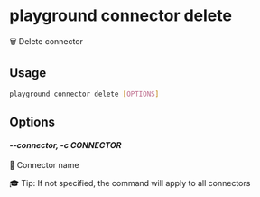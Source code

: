 # playground connector delete

🗑️  Delete connector

## Usage

```bash
playground connector delete [OPTIONS]
```

## Options

#### *--connector, -c CONNECTOR*

🔗 Connector name  
  
🎓 Tip: If not specified, the command will apply to all connectors


